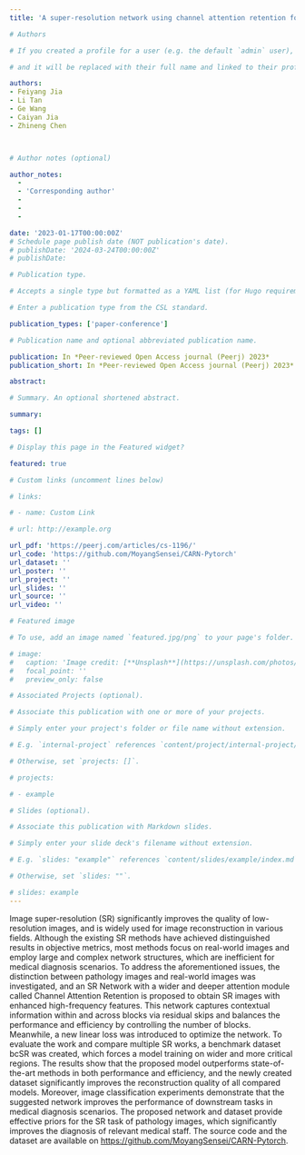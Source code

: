 ```yaml
---
title: 'A super-resolution network using channel attention retention for pathology images'

# Authors

# If you created a profile for a user (e.g. the default `admin` user), write the username (folder name) here

# and it will be replaced with their full name and linked to their profile.

authors:
- Feiyang Jia
- Li Tan
- Ge Wang
- Caiyan Jia
- Zhineng Chen



# Author notes (optional)

author_notes:
  - 
  - 'Corresponding author'
  -
  -
  - 

date: '2023-01-17T00:00:00Z'
# Schedule page publish date (NOT publication's date).
# publishDate: '2024-03-24T00:00:00Z'
# publishDate: 

# Publication type.

# Accepts a single type but formatted as a YAML list (for Hugo requirements).

# Enter a publication type from the CSL standard.

publication_types: ['paper-conference']

# Publication name and optional abbreviated publication name.

publication: In *Peer-reviewed Open Access journal (Peerj) 2023*
publication_short: In *Peer-reviewed Open Access journal (Peerj) 2023*

abstract: 

# Summary. An optional shortened abstract.

summary: 

tags: []

# Display this page in the Featured widget?

featured: true

# Custom links (uncomment lines below)

# links:

# - name: Custom Link

# url: http://example.org

url_pdf: 'https://peerj.com/articles/cs-1196/'
url_code: 'https://github.com/MoyangSensei/CARN-Pytorch'
url_dataset: ''
url_poster: ''
url_project: ''
url_slides: ''
url_source: ''
url_video: ''

# Featured image

# To use, add an image named `featured.jpg/png` to your page's folder.

# image:
#   caption: 'Image credit: [**Unsplash**](https://unsplash.com/photos/pLCdAaMFLTE)'
#   focal_point: ''
#   preview_only: false

# Associated Projects (optional).

# Associate this publication with one or more of your projects.

# Simply enter your project's folder or file name without extension.

# E.g. `internal-project` references `content/project/internal-project/index.md`.

# Otherwise, set `projects: []`.

# projects:

# - example

# Slides (optional).

# Associate this publication with Markdown slides.

# Simply enter your slide deck's filename without extension.

# E.g. `slides: "example"` references `content/slides/example/index.md`.

# Otherwise, set `slides: ""`.

# slides: example
---
```


Image super-resolution (SR) significantly improves the quality of low-resolution images, and is widely used for image reconstruction in various fields. Although the existing SR methods have achieved distinguished results in objective metrics, most methods focus on real-world images and employ large and complex network structures, which are inefficient for medical diagnosis scenarios. To address the aforementioned issues, the distinction between pathology images and real-world images was investigated, and an SR Network with a wider and deeper attention module called Channel Attention Retention is proposed to obtain SR images with enhanced high-frequency features. This network captures contextual information within and across blocks via residual skips and balances the performance and efficiency by controlling the number of blocks. Meanwhile, a new linear loss was introduced to optimize the network. To evaluate the work and compare multiple SR works, a benchmark dataset bcSR was created, which forces a model training on wider and more critical regions. The results show that the proposed model outperforms state-of-the-art methods in both performance and efficiency, and the newly created dataset significantly improves the reconstruction quality of all compared models. Moreover, image classification experiments demonstrate that the suggested network improves the performance of downstream tasks in medical diagnosis scenarios. The proposed network and dataset provide effective priors for the SR task of pathology images, which significantly improves the diagnosis of relevant medical staff. The source code and the dataset are available on https://github.com/MoyangSensei/CARN-Pytorch.